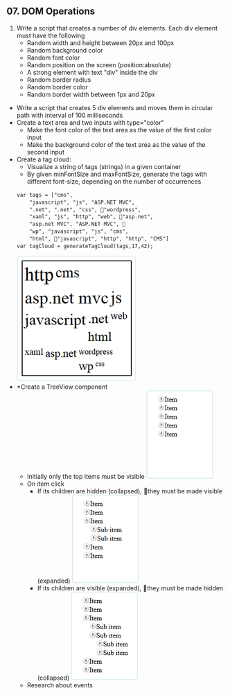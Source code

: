 ## 07. DOM Operations
1. Write a script that creates a number of div elements. Each div element must have the following
    * Random width and height between 20px and 100px
    * Random background color
    * Random font color
    * Random position on the screen (position:absolute)
    * A strong element with text "div" inside the div
    * Random border radius
    * Random border color
    * Random border width between 1px and 20px
* Write a script that creates 5 div elements and moves them in circular path with interval of 100 milliseconds
* Create a text area and two inputs with type="color"
    * Make the font color of the text area as the value of the first color input
    * Make the background color of the text area as the value of the second input
* Create a tag cloud:
    * Visualize a string of tags (strings) in a given container
    * By given minFontSize and maxFontSize, generate the tags with different font-size, depending on the number of occurrences
    ```html
    var tags = ["cms", 
        "javascript", "js", "ASP.NET MVC", 
        ".net", ".net", "css", "wordpress", 
        "xaml", "js", "http", "web", "asp.net", 
        "asp.net MVC", "ASP.NET MVC", 
        "wp", "javascript", "js", "cms", 
        "html", "javascript", "http", "http", "CMS"]
    var tagCloud = generateTagCloud(tags,17,42);
    ```
    ![tag-cloud](04.tag-cloud.png)
* \*Create a TreeView component
    * Initially only the top items must be visible
    ![Initial](5.1.tree-view.png)
    * On item click
        * If its children are hidden (collapsed), they must be made visible (expanded)
         ![Initial](5.2.tree-view.png)
        * If its children are visible (expanded), they must be made hidden (collapsed)
         ![Initial](5.3.tree-view.png)
    * Research about events


